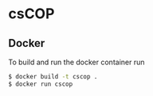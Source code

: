 # csCOP

## Docker

To build and run the docker container run 
```sh
$ docker build -t cscop .
$ docker run cscop
```